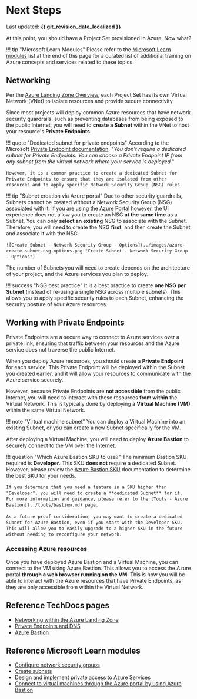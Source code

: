 # Next Steps

Last updated: **{{ git_revision_date_localized }}**

At this point, you should have a Project Set provisioned in Azure. Now what?

!!! tip "Microsoft Learn Modules"
    Please refer to the [Microsoft Learn modules](#reference-microsoft-learn-modules) list at the end of this page for a curated list of additional training on Azure concepts and services related to these topics.

## Networking

Per the [Azure Landing Zone Overview](../get-started-with-azure/bc-govs-azure-landing-zone-overview.md#networking), each Project Set has its own Virtual Network (VNet) to isolate resources and provide secure connectivity.

Since most projects will deploy common Azure resources that have network security guardrails, such as preventing databases from being exposed to the public Internet, you will need to **create a Subnet** within the VNet to host your resource's **Private Endpoints**.

!!! quote "Dedicated subnet for private endpoints"
    According to the Microsoft [Private Endpoint documentation](https://learn.microsoft.com/en-us/azure/private-link/private-link-faq#do-i-require-a-dedicated-subnet-for-private-endpoints--), "_You don't require a dedicated subnet for Private Endpoints. You can choose a Private Endpoint IP from any subnet from the virtual network where your service is deployed._"

    However, it is a common practice to create a dedicated Subnet for Private Endpoints to ensure that they are isolated from other resources and to apply specific Network Security Group (NSG) rules.

!!! tip "Subnet creation via Azure portal"
    Due to other security guardrails, Subnets cannot be created without a Network Security Group (NSG) associated with it. If you are using the [Azure Portal](https://portal.azure.com) however, the UI experience does not allow you to create an NSG **at the same time** as a Subnet. You can only **select an existing** NSG to associate with the Subnet. Therefore, you will need to create the NSG **first**, and then create the Subnet and associate it with the NSG.

    ![Create Subnet - Network Security Group - Options](../images/azure-create-subnet-nsg-options.png "Create Subnet - Network Security Group - Options")

The number of Subnets you will need to create depends on the architecture of your project, and the Azure services you plan to deploy.

!!! success "NSG best practice"
    It is a best practice to create **one NSG per Subnet** (instead of re-using a single NSG across multiple subnets). This allows you to apply specific security rules to each Subnet, enhancing the security posture of your Azure resources.

## Working with Private Endpoints

Private Endpoints are a secure way to connect to Azure services over a private link, ensuring that traffic between your resources and the Azure service does not traverse the public Internet.

When you deploy Azure resources, you should create a **Private Endpoint** for each service. This Private Endpoint will be deployed within the Subnet you created earlier, and it will allow your resources to communicate with the Azure service securely.

However, because Private Endpoints are **not accessible** from the public Internet, you will need to interact with these resources **from within** the Virtual Network. This is typically done by deploying a **Virtual Machine (VM)** within the same Virtual Network.

!!! note "Virtual machine subnet"
    You can deploy a Virtual Machine into an existing Subnet, or you can create a new Subnet specifically for the VM.

After deploying a Virtual Machine, you will need to deploy **Azure Bastion** to securely connect to the VM over the Internet.

!!! question "Which Azure Bastion SKU to use?"
    The minimum Bastion SKU required is **Developer**. This SKU **does not** require a dedicated Subnet. However, please review the [Azure Bastion SKU](https://learn.microsoft.com/en-us/azure/bastion/configuration-settings#skus) documentation to determine the best SKU for your needs.

    If you determine that you need a feature in a SKU higher than "Developer", you will need to create a **dedicated Subnet** for it. For more information and guidance, please refer to the [Tools - Azure Bastion](../tools/bastion.md) page.

    As a future proof consideration, you may want to create a dedicated Subnet for Azure Bastion, even if you start with the Developer SKU. This will allow you to easily upgrade to a higher SKU in the future without needing to reconfigure your network.

### Accessing Azure resources

Once you have deployed Azure Bastion and a Virtual Machine, you can connect to the VM using Azure Bastion. This allows you to access the Azure portal **through a web browser running on the VM**. This is how you will be able to interact with the Azure resources that have Private Endpoints, as they are only accessible from within the Virtual Network.

## Reference TechDocs pages

- [Networking within the Azure Landing Zone](networking.md)
- [Private Endpoints and DNS](../best-practices/be-mindful.md)
- [Azure Bastion](../tools/bastion.md)

## Reference Microsoft Learn modules

- [Configure network security groups](https://learn.microsoft.com/en-us/training/modules/configure-network-security-groups/)
- [Create subnets](https://learn.microsoft.com/en-us/training/modules/configure-virtual-networks/3-create-subnets?ns-enrollment-type=learningpath&ns-enrollment-id=learn.wwl.configure-secure-workloads-use-azure-virtual-networking)
- [Design and implement private access to Azure Services](https://learn.microsoft.com/en-us/training/modules/design-implement-private-access-to-azure-services/)
- [Connect to virtual machines through the Azure portal by using Azure Bastion](https://learn.microsoft.com/en-us/training/modules/connect-vm-with-azure-bastion/)
